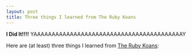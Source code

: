 ```yaml
---
layout: post
title: Three things I learned from The Ruby Koans
---
```


**I Did It!!!!**
YAAAAAAAAAAAAAAAAAAAAAAAAAAAAAAAAAAAAAAAAAY

Here are (at least) three things I learned from [The Ruby Koans](http://rubykoans.com/):


